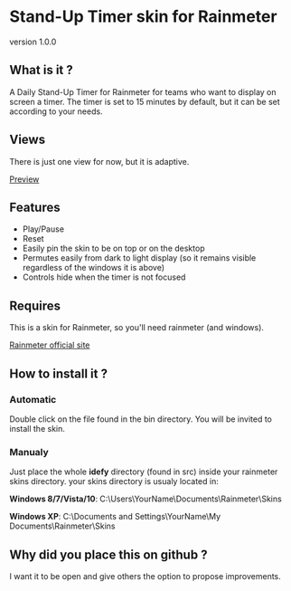 Stand-Up Timer skin for Rainmeter
============================================

version 1.0.0

What is it ?
------------

A Daily Stand-Up Timer for Rainmeter for teams who want to display on screen a timer.
The timer is set to 15 minutes by default, but it can be set according to your needs.



Views
--------

There is just one view for now, but it is adaptive.

[Preview](https://github.com/idefy/rainmeter-skin-stand-up-timer/blob/master/preview.png)

Features
--------
- Play/Pause
- Reset
- Easily pin the skin to be on top or on the desktop
- Permutes easily from dark to light display (so it remains visible regardless of the windows it is above)
- Controls hide when the timer is not focused


Requires
--------

This is a skin for Rainmeter, so you'll need rainmeter (and windows).

[Rainmeter official site](https://www.rainmeter.net/)


How to install it ?
-------------------

### Automatic

Double click on the file found in the bin directory. You will be invited to
install the skin.


### Manualy

Just place the whole **idefy** directory (found in src) inside your rainmeter
skins directory.
your skins directory is usualy located in:

**Windows 8/7/Vista/10**: C:\Users\YourName\Documents\Rainmeter\Skins

**Windows XP**: C:\Documents and Settings\YourName\My Documents\Rainmeter\Skins


Why did you place this on github ?
----------------------------------

I want it to be open and give others the option to propose improvements.
